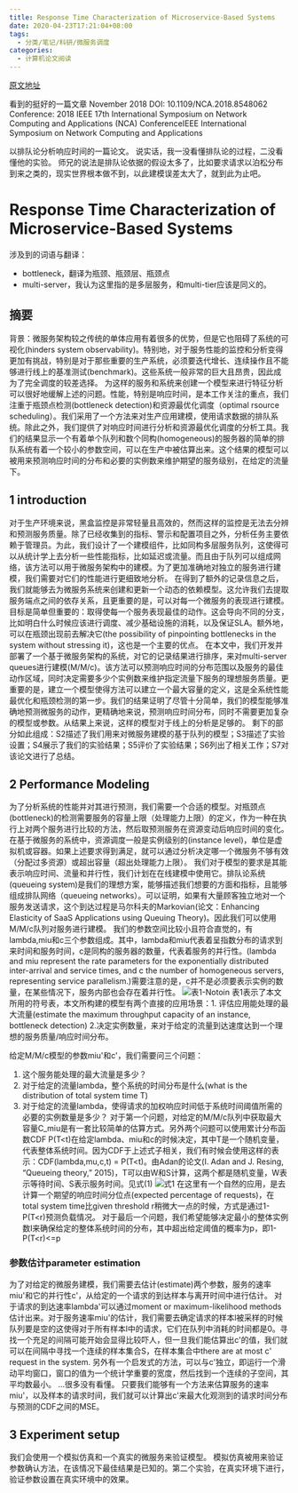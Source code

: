 ```yaml
---
title: Response Time Characterization of Microservice-Based Systems
date: 2020-04-23T17:21:04+08:00
tags:
  - 分类/笔记/科研/微服务调度
categories:
  - 计算机论文阅读
---
```


[原文地址](https://github.com/wtysos11/blogWiki/issues/23)

看到的挺好的一篇文章
November 2018
DOI: 10.1109/NCA.2018.8548062
Conference: 2018 IEEE 17th International Symposium on Network Computing and Applications (NCA)
ConferenceIEEE International Symposium on Network Computing and Applications

以排队论分析响应时间的一篇论文。
说实话，我一没看懂排队论的过程，二没看懂他的实验。
师兄的说法是排队论依据的假设太多了，比如要求请求以泊松分布到来之类的，现实世界根本做不到，以此建模误差太大了，就到此为止吧。

# Response Time Characterization of Microservice-Based Systems
涉及到的词语与翻译：
* bottleneck，翻译为瓶颈、瓶颈层、瓶颈点
* multi-server，我认为这里指的是多层服务，和multi-tier应该是同义的。
## 摘要
背景：微服务架构较之传统的单体应用有着很多的优势，但是它也阻碍了系统的可视化(hinders system observability)。特别地，对于服务性能的监控和分析变得更加有挑战，特别是对于那些重要的生产系统，必须要迭代增长、连续操作且不能够进行线上的基准测试(benchmark)。这些系统一般非常的巨大且昂贵，因此成为了完全调度的较差选择。
为这样的服务和系统来创建一个模型来进行特征分析可以很好地缓解上述的问题。性能，特别是响应时间，是本工作关注的重点，我们注重于瓶颈点检测(bottleneck detection)和资源最优化调度（optimal rsource scheduling）。我们采用了一个方法来对生产应用建模，使用请求数据的排队系统。除此之外，我们提供了对响应时间进行分析和资源最优化调度的分析工具。我们的结果显示一个有着单个队列和数个同构(homogeneous)的服务器的简单的排队系统有着一个较小的参数空间，可以在生产中被估算出来。这个结果的模型可以被用来预测响应时间的分布和必要的实例数来维护期望的服务级别，在给定的流量下。

## 1 introduction
对于生产环境来说，黑盒监控是非常轻量且高效的，然而这样的监控是无法去分辨和预测服务质量。除了已经收集到的指标、警示和配置项目之外，分析任务主要依赖于管理员。为此，我们设计了一个建模组件，比如同构多层服务队列，这使得可以从统计学上去分析一些性能指标，比如延迟或流量。而且由于队列可以组成网络，该方法可以用于微服务架构中的建模。为了更加准确地对独立的服务进行建模，我们需要对它们的性能进行更细致地分析。
在得到了额外的记录信息之后，我们就能够去为微服务系统来创建和更新一个动态的依赖模型。这允许我们去提取服务端点之间的依存关系，且更重要的是，可以对每一个微服务的表现进行建模。目标是简单但重要的：取得使每一个服务表现最佳的动作。这会导向不同的分支，比如明白什么时候应该进行调度、减少基础设施的消耗，以及保证SLA。额外地，可以在瓶颈出现前去解决它(the possibility of pinpointing bottlenecks in the system without stressing it)，这也是一个主要的优点。
在本文中，我们开发并部署了一个基于微服务架构的系统，对它的记录结果进行排序，来对multi-server queues进行建模(M/M/c)。该方法可以预测响应时间的分布范围以及服务的最佳动作区域，同时决定需要多少个实例数来维护指定流量下服务的理想服务质量。更重要的是，建立一个模型使得方法可以建立一个最大容量的定义，这是全系统性能最优化和瓶颈检测的第一步。我们的结果证明了尽管十分简单，我们的模型能够准确地预测微服务的动作，更精确地来说，预测响应时间分布，同时不需要更加复杂的模型或参数。从结果上来说，这样的模型对于线上的分析是足够的。
剩下的部分如此组成：S2描述了我们用来对微服务建模的基于队列的模型；S3描述了实验设置；S4展示了我们的实验结果；S5评价了实验结果；S6列出了相关工作；S7对该论文进行了总结。

## 2 Performance Modeling
为了分析系统的性能并对其进行预测，我们需要一个合适的模型。对瓶颈点(bottleneck)的检测需要服务的容量上限（处理能力上限）的定义，作为一种在执行上对两个服务进行比较的方法，然后取预测服务在资源变动后响应时间的变化。在基于微服务的系统中，资源调度一般是实例级别的(instance level)，单位是虚拟机或容器。如果上述要求得到满足，就可以通过分析决定哪一个微服务不够有效（分配过多资源）或超出容量（超出处理能力上限）。
我们对于模型的要求是其能表示响应时间、流量和并行性，我们计划在在线建模中使用它。排队论系统(queueing system)是我们的理想方案，能够描述我们想要的方面和指标，且能够组成排队网络（queueing networks）。可以证明，如果有大量顾客独立地对一个服务发送请求，这个到达过程是马尔科夫的Markovian(论文：Enhancing Elasticity of SaaS Applications using Queuing Theory)。因此我们可以使用M/M/c队列对服务进行建模。
我们的参数空间比较小且符合直觉的，有lambda,miu和c三个参数组成。其中，lambda和miu代表着呈指数分布的请求到来时间和服务时间，c是同构的服务器的数量，代表着服务的并行性。(lambda and miu represent the rate parameters for the exponentially distributed inter-arrival and service times, and c the number of homogeneous servers, representing service parallelism.)需要注意的是，c并不是必须要表示实例的数量，在某些情况下，服务内部也会存在着并行性。
![表1-Notoin](https://user-images.githubusercontent.com/21279827/80081261-4ac83200-8585-11ea-8a79-5424bb89bbfb.png)
表1表示了本文所用的符号表，本文所构建的模型有两个直接的应用场景：1. 评估应用能处理的最大流量(estimate the maximum throughput capacity of an instance, bottleneck detection) 2.决定实例数量，来对于给定的流量到达速度达到一个理想的服务质量/响应时间分布。

给定M/M/c模型的参数miu'和c'，我们需要问三个问题：
1. 这个服务能处理的最大流量是多少？
2. 对于给定的流量lambda，整个系统的时间分布是什么(what is the distribution of total system time T)
3. 对于给定的流量lambda，使得请求的加权响应时间低于系统时间阈值所需的必要的实例数量是多少？
对于第一个问题，对给定的M/M/c队列中获取最大容量C_miu是有一套比较简单的估算方式。另外两个问题可以使用累计分布函数CDF P(T\<t)在给定lambda、miu和c的时候决定，其中T是一个随机变量，代表整体系统时间。因为CDF于上述式子相关，我们有时候会使用这样的表示：CDF(lambda,mu,c,t) = P(T\<t)。由Adan的论文(I. Adan and J. Resing, “Queueing theory,” 2015)，T可以由W和S计算，这两个都是随机变量，W表示等待时间、S表示服务时间。见式(1)
![式1](https://user-images.githubusercontent.com/21279827/80081249-4734ab00-8585-11ea-87fa-9b8fab15ac82.png)
在这里有一个自然的应用，是去计算一个期望的响应时间分位点(expected percentage of requests)，在total system time比given threshold r稍微大一点的时候，方式是通过1-P(T<r)预测负载情况。
对于最后一个问题，我们希望能够决定最小的整体实例数I来确保给定的整体系统时间的分布，其中超出给定阈值的概率为p，即1-P(T<r)<=p

### 参数估计parameter estimation
为了对给定的微服务建模，我们需要去估计(estimate)两个参数，服务的速率miu'和它的并行性c'，从给定的一个请求的到达样本与离开时间中进行估计。
对于请求的到达速率lambda'可以通过moment or maximum-likelihood methods估计出来。对于服务速率miu'的估计，我们需要去确定请求的样本l被采样的时候队列要是空的这使得对于所有样本l中的请求，它们在队列中消耗的时间都是0。寻找一个充足的间隔可能开始会显得比较吓人，但一旦我们能估算出c'的值，我们就可以在间隔中寻找一个连续的样本集合S，在样本集合中there are at most c' request in the system.
另外有一个启发式的方法，可以与c'独立，即运行一个滑动平均窗口，窗口的值为一个统计学重要的宽度，然后找到一个连续的子空间，其平均数最小。
...很多没有看懂。
只要我们能够有一个方法来估算服务的速率miu'，以及样本的请求时间，我们就可以计算出c'来最大化观测到的请求时间分布与预测的CDF之间的MSE。

## 3 Experiment setup
我们会使用一个模拟仿真和一个真实的微服务来验证模型。
模拟仿真被用来验证参数确认方法，在该情况下最佳结果是已知的。第二个实验，在真实环境下进行，验证参数设置在真实环境中的效果。